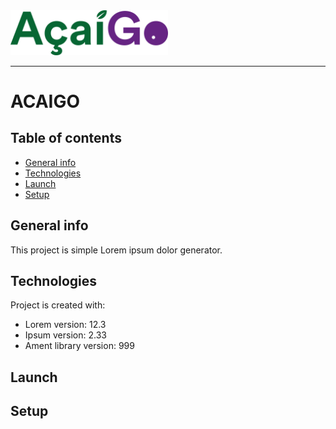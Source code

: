 <img src="src/assets/imgs/acai.png" width="50%" height="50%">

<hr>

# ACAIGO 


## Table of contents
* [General info](#general-info)
* [Technologies](#technologies)
* [Launch](#Launch)
* [Setup](#setup)

## General info
This project is simple Lorem ipsum dolor generator.
	
## Technologies
Project is created with:

* Lorem version: 12.3
* Ipsum version: 2.33
* Ament library version: 999

## Launch

## Setup
